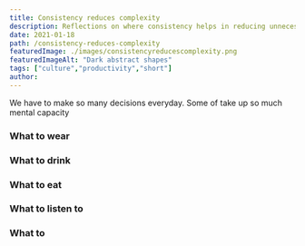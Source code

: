 ```yaml
---
title: Consistency reduces complexity
description: Reflections on where consistency helps in reducing unnecessary complexity
date: 2021-01-18
path: /consistency-reduces-complexity
featuredImage: ./images/consistencyreducescomplexity.png
featuredImageAlt: "Dark abstract shapes"
tags: ["culture","productivity","short"]
author:
---
```


We have to make so many decisions everyday. Some of take up so much mental capacity

### What to wear

### What to drink

### What to eat

### What to listen to

### What to  
